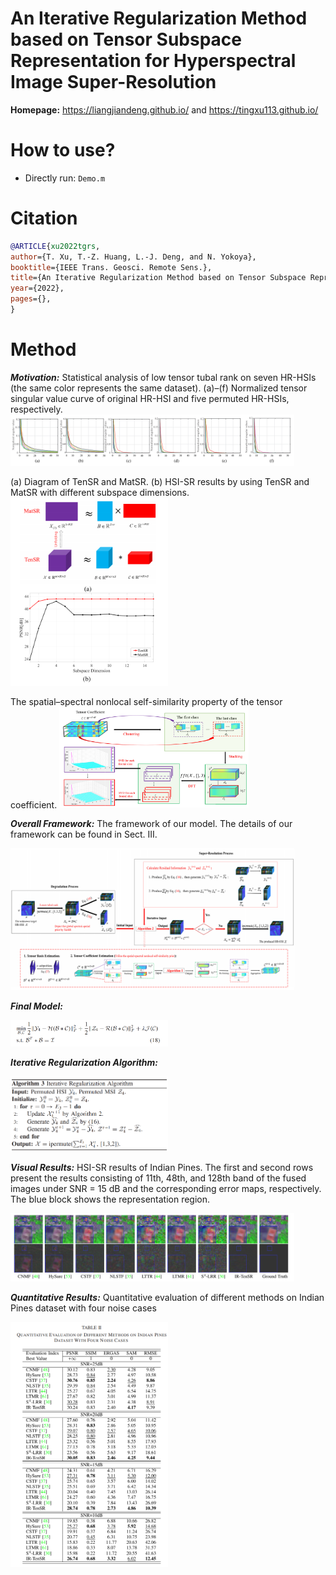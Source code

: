 # An Iterative Regularization Method based on Tensor Subspace Representation for Hyperspectral Image Super-Resolution 

**Homepage:** https://liangjiandeng.github.io/ and https://tingxu113.github.io/

# How to use?
- Directly run: ``Demo.m`` 

 
# Citation
```bibtex
@ARTICLE{xu2022tgrs,
author={T. Xu, T.-Z. Huang, L.-J. Deng, and N. Yokoya},
booktitle={IEEE Trans. Geosci. Remote Sens.},
title={An Iterative Regularization Method based on Tensor Subspace Representation for Hyperspectral Image Super-Resolution},
year={2022},
pages={},
}
```


# Method

***Motivation:*** Statistical analysis of low tensor tubal rank on seven HR-HSIs (the same color represents the same dataset). (a)–(f) Normalized tensor singular value curve of original HR-HSI and five permuted HR-HSIs, respectively.
<img src="fig-to-show/2.png" width = "90%" />

(a) Diagram of TenSR and MatSR. (b) HSI-SR results by using TenSR and MatSR with different subspace dimensions. 
<img src="fig-to-show/3.png" width = "50%" />

 The spatial–spectral nonlocal self-similarity property of the tensor coefficient.
<img src="fig-to-show/4.png" width = "60%" />




***Overall Framework:*** The framework of our model. The details of our framework can be found in Sect. III.

<img src="fig-to-show/1.png" width = "90%" />





***Final Model:*** 

<img src="fig-to-show/5.png" width = "50%" />



***Iterative Regularization Algorithm:*** 

<img src="fig-to-show/6.png" width = "50%" />

***Visual Results:*** HSI-SR results of Indian Pines. The first and second rows present the results consisting of 11th, 48th, and 128th band of the fused images under
SNR = 15 dB and the corresponding error maps, respectively. The blue block shows the representation region.

<img src="fig-to-show/8.png" width = "90%" />


***Quantitative Results:*** Quantitative evaluation of different methods on Indian Pines dataset with four noise cases

<img src="fig-to-show/7.png" width = "50%" />
